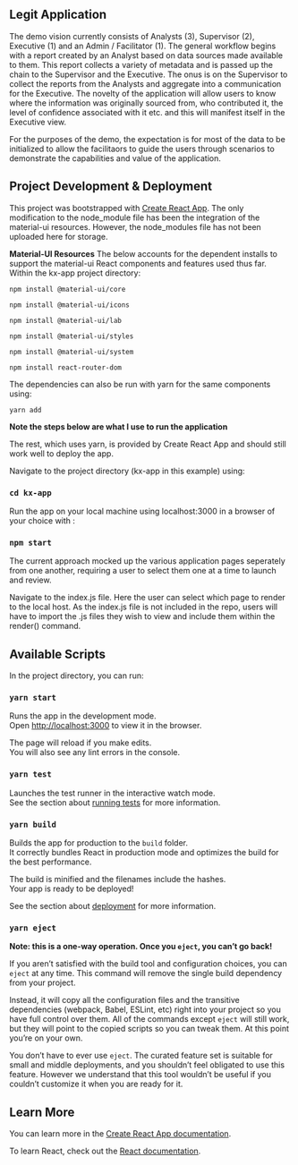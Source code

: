 ## Legit Application 

The demo vision currently consists of Analysts (3), Supervisor (2), Executive (1) and an Admin / Facilitator (1). The general workflow begins with a report created by an Analyst based on data sources made available to them. This report collects a variety of metadata and is passed up the chain to the Supervisor and the Executive. The onus is on the Supervisor to collect the reports from the Analysts and aggregate into a communication for the Executive. The novelty of the application will allow users to know where the information was originally sourced from, who contributed it, the level of confidence associated with it etc. and this will manifest itself in the Executive view.

For the purposes of the demo, the expectation is for most of the data to be initialized to allow the facilitaors to guide the users through scenarios to demonstrate the capabilities and value of the application. 



## Project Development & Deployment

This project was bootstrapped with [Create React App](https://github.com/facebook/create-react-app). The only modification to the node_module file has been the integration of the material-ui resources. However, the node_modules file has not been uploaded here for storage.

**Material-UI Resources**
The below accounts for the dependent installs to support the material-ui React components and features used thus far. Within the kx-app project directory:

`npm install @material-ui/core`

`npm install @material-ui/icons`

`npm install @material-ui/lab`

`npm install @material-ui/styles`

`npm install @material-ui/system`

`npm install react-router-dom`

The dependencies can also be run with yarn for the same components using:

`yarn add`

**Note the steps below are what I use to run the application**

The rest, which uses yarn, is provided by Create React App and should still work well to deploy the app.

Navigate to the project directory (kx-app in this example) using:

### `cd kx-app`

Run the app on your local machine using localhost:3000 in a browser of your choice with :

### `npm start`

The current approach mocked up the various application pages seperately from one another, requiring 
a user to select them one at a time to launch and review.

Navigate to the index.js file. Here the user can select which page to render to the local host. As the index.js file is not included in the repo, users will have to import the .js files they wish to view and include them within the render() command.

## Available Scripts

In the project directory, you can run:

### `yarn start`

Runs the app in the development mode.<br />
Open [http://localhost:3000](http://localhost:3000) to view it in the browser.

The page will reload if you make edits.<br />
You will also see any lint errors in the console.

### `yarn test`

Launches the test runner in the interactive watch mode.<br />
See the section about [running tests](https://facebook.github.io/create-react-app/docs/running-tests) for more information.

### `yarn build`

Builds the app for production to the `build` folder.<br />
It correctly bundles React in production mode and optimizes the build for the best performance.

The build is minified and the filenames include the hashes.<br />
Your app is ready to be deployed!

See the section about [deployment](https://facebook.github.io/create-react-app/docs/deployment) for more information.

### `yarn eject`

**Note: this is a one-way operation. Once you `eject`, you can’t go back!**

If you aren’t satisfied with the build tool and configuration choices, you can `eject` at any time. This command will remove the single build dependency from your project.

Instead, it will copy all the configuration files and the transitive dependencies (webpack, Babel, ESLint, etc) right into your project so you have full control over them. All of the commands except `eject` will still work, but they will point to the copied scripts so you can tweak them. At this point you’re on your own.

You don’t have to ever use `eject`. The curated feature set is suitable for small and middle deployments, and you shouldn’t feel obligated to use this feature. However we understand that this tool wouldn’t be useful if you couldn’t customize it when you are ready for it.

## Learn More

You can learn more in the [Create React App documentation](https://facebook.github.io/create-react-app/docs/getting-started).

To learn React, check out the [React documentation](https://reactjs.org/).
